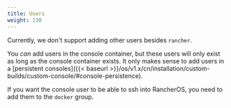 ```yaml
---
title: Users
weight: 130
---
```


Currently, we don't support adding other users besides `rancher`.

You _can_ add users in the console container, but these users will only exist as long as the console container exists. It only makes sense to add users in a [persistent consoles]({{< baseurl >}}/os/v1.x/cn/installation/custom-builds/custom-console/#console-persistence).

If you want the console user to be able to ssh into RancherOS, you need to add them
to the `docker` group.

